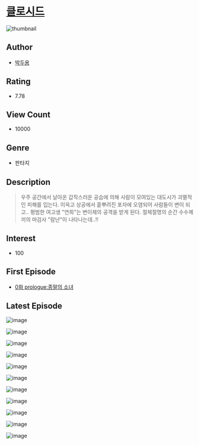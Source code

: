 # [클로시드](https://comic.naver.com/bestChallenge/list?titleId=801885)
![thumbnail](https://image-comic.pstatic.net/user_contents_data/challenge_comic/2023/03/03/283153/upload_7075264094708970338_480x623.jpeg)

## Author
- [박두용](https://comic.naver.com/artistTitle?id=283153)

## Rating
- 7.78

## View Count
- 10000

## Genre
- 판타지

## Description
> 우주 공간에서 날아온 갑작스러운 공습에 의해 사람이 모여있는 대도시가 괴멸적인 피해를 입는다. 이윽고 상공에서 흩뿌려진 포자에 오염되어 사람들이 변이 되고.. 평범한 여고생 "연희"는 변이체의 공격을 받게 된다. 절체절명의 순간 수수께끼의 마검사 "람난"이 나타나는데..!!


## Interest
- 100

## First Episode
- [0화 prologue:종말의 소녀](https://comic.naver.com/bestChallenge/detail?titleId=801885&no=1)

## Latest Episode
![image](https://image-comic.pstatic.net/user_contents_data/challenge_comic/2023/03/04/283153/upload_3631648849698251825.jpeg)

![image](https://image-comic.pstatic.net/user_contents_data/challenge_comic/2023/03/04/283153/upload_3703477565784154675.jpeg)

![image](https://image-comic.pstatic.net/user_contents_data/challenge_comic/2023/03/04/283153/upload_7220737373039178546.jpeg)

![image](https://image-comic.pstatic.net/user_contents_data/challenge_comic/2023/03/04/283153/upload_3761121832937600049.jpeg)

![image](https://image-comic.pstatic.net/user_contents_data/challenge_comic/2023/03/04/283153/upload_7016952582995786086.jpeg)

![image](https://image-comic.pstatic.net/user_contents_data/challenge_comic/2023/03/04/283153/upload_3559309566757134641.jpeg)

![image](https://image-comic.pstatic.net/user_contents_data/challenge_comic/2023/03/04/283153/upload_4050199734901945701.jpeg)

![image](https://image-comic.pstatic.net/user_contents_data/challenge_comic/2023/03/04/283153/upload_3847588334338663478.jpeg)

![image](https://image-comic.pstatic.net/user_contents_data/challenge_comic/2023/03/04/283153/upload_3919084283271657781.jpeg)

![image](https://image-comic.pstatic.net/user_contents_data/challenge_comic/2023/03/04/283153/upload_7089850198886856549.jpeg)

![image](https://image-comic.pstatic.net/user_contents_data/challenge_comic/2023/03/04/283153/upload_3834593227032508770.jpeg)
